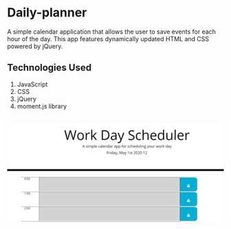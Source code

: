 # Daily-planner

A simple calendar application that allows the user to save events for each hour of the day. This app features dynamically updated HTML and CSS powered by jQuery.

## Technologies Used
  1. JavaScript
  2. CSS
  3. jQuery
  4. moment.js library

## 
![Daily planner](https://github.com/nmoras/daily-planner/blob/master/assets/dp.png)
